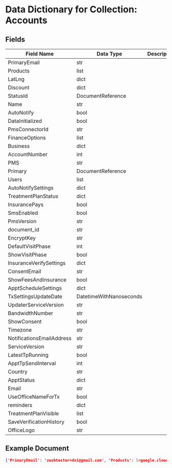 # Data Dictionary for Collection: Accounts
## Fields
| Field Name | Data Type | Description |
|------------|-----------|-------------|
| PrimaryEmail | str | |
| Products | list | |
| LatLng | dict | |
| Discount | dict | |
| StatusId | DocumentReference | |
| Name | str | |
| AutoNotify | bool | |
| DataInitialized | bool | |
| PmsConnectorId | str | |
| FinanceOptions | list | |
| Business | dict | |
| AccountNumber | int | |
| PMS | str | |
| Primary | DocumentReference | |
| Users | list | |
| AutoNotifySettings | dict | |
| TreatmentPlanStatus | dict | |
| InsurancePays | bool | |
| SmsEnabled | bool | |
| PmsVersion | str | |
| document_id | str | |
| EncryptKey | str | |
| DefaultVisitPhase | int | |
| ShowVisitPhase | bool | |
| InsuranceVerifySettings | dict | |
| ConsentEmail | str | |
| ShowFeesAndInsurance | bool | |
| ApptScheduleSettings | dict | |
| TxSettingsUpdateDate | DatetimeWithNanoseconds | |
| UpdaterServiceVersion | str | |
| BandwidthNumber | str | |
| ShowConsent | bool | |
| Timezone | str | |
| NotificationsEmailAddress | str | |
| ServiceVersion | str | |
| LatestTpRunning | bool | |
| ApptTpSendInterval | int | |
| Country | str | |
| ApptStatus | dict | |
| Email | str | |
| UseOfficeNameForTx | bool | |
| reminders | dict | |
| TreatmentPlanVisible | list | |
| SaveVerificationHistory | bool | |
| OfficeLogo | str | |

## Example Document
```json
{'PrimaryEmail': 'zuubtester+dx1@gmail.com', 'Products': [<google.cloud.firestore_v1.document.DocumentReference object at 0x00000252B6ACD160>, <google.cloud.firestore_v1.document.DocumentReference object at 0x00000252B6ACD3A0>], 'LatLng': {'Lng': '-73.42391429999999', 'Lat': '41.0924881'}, 'Discount': {'CustomDiscount': 0, 'Enabled': False, 'Value': 0}, 'StatusId': <google.cloud.firestore_v1.document.DocumentReference object at 0x00000252B6ACD2B0>, 'Name': '***TEST DATABASE***  Dr. Dental of Norwalk, PC', 'AutoNotify': False, 'DataInitialized': False, 'PmsConnectorId': '17003064', 'FinanceOptions': [], 'Business': {'Address2': '', 'Zipcode': '06854', 'Phone': '8188500452', 'State': 'CT', 'City': 'Norwalk', 'Address1': '360 Connecticut Ave.', 'Name': '***TEST DATABASE***  Dr. Dental of Norwalk, PC'}, 'AccountNumber': 17003064, 'PMS': 'DentrixEnterprise', 'Primary': <google.cloud.firestore_v1.document.DocumentReference object at 0x00000252B6ACC1A0>, 'Users': [<google.cloud.firestore_v1.document.DocumentReference object at 0x00000252B6ACC140>, <google.cloud.firestore_v1.document.DocumentReference object at 0x00000252B6ACD310>], 'AutoNotifySettings': {'SendLatestTp': True, 'NonInsuredOnly': False}, 'TreatmentPlanStatus': {'Incomplete': ['Treatment Planned'], 'Completed': ['Completed']}, 'InsurancePays': True, 'SmsEnabled': True, 'PmsVersion': '11.0.20.921', 'document_id': '098LeUpMEUSzK5r6L7UF'}
```
